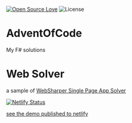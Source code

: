 [![Open Source Love](https://badges.frapsoft.com/os/v3/open-source.svg?v=103)](https://github.com/ellerbrock/open-source-badges/)
![License](https://img.shields.io/badge/License-Apache%202.0-blue.svg)

# AdventOfCode
My F# solutions

# Web Solver

a sample of [WebSharper Single Page App Solver](AoC2020/FSharpSPA/Client.fs#L33)

[![Netlify Status](https://api.netlify.com/api/v1/badges/1c4b9143-3e27-4952-a8d9-595d32b1af28/deploy-status)](https://app.netlify.com/sites/elated-northcutt-db884b/deploys)

[see the demo published to netlify](https://elated-northcutt-db884b.netlify.app/)
